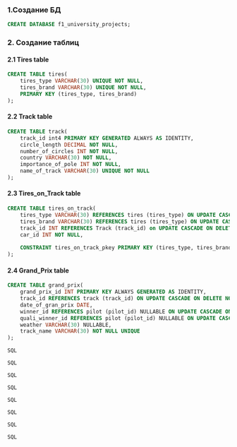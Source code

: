 ### 1.Создание БД
```SQL
CREATE DATABASE f1_university_projects;
```

### 2. Создание таблиц

#### 2.1 Tires table
```SQL
CREATE TABLE tires(
	tires_type VARCHAR(30) UNIQUE NOT NULL,
	tires_brand VARCHAR(30) UNIQUE NOT NULL,
	PRIMARY KEY (tires_type, tires_brand)
);
```


#### 2.2 Track table
```SQL
CREATE TABLE track(
	track_id int4 PRIMARY KEY GENERATED ALWAYS AS IDENTITY,
	circle_length DECIMAL NOT NULL,
	number_of_circles INT NOT NULL,
	country VARCHAR(30) NOT NULL,
	importance_of_pole INT NOT NULL,
	name_of_track VARCHAR(30) UNIQUE NOT NULL
);
```

#### 2.3 Tires_on_Track table
```SQL
CREATE TABLE tires_on_track(
	tires_type VARCHAR(30) REFERENCES tires (tires_type) ON UPDATE CASCADE ON DELETE NO ACTION,
	tires_brand VARCHAR(30) REFERENCES tires (tires_type) ON UPDATE CASCADE ON DELETE NO ACTION,
	track_id INT REFERENCES Track (track_id) on UPDATE CASCADE ON DELETE NO ACTION,
	car_id INT NOT NULL,
	
	CONSTRAINT tires_on_track_pkey PRIMARY KEY (tires_type, tires_brand, track_id)
);
```
#### 2.4 Grand_Prix table
```SQL
CREATE TABLE grand_prix(
	grand_prix_id INT PRIMARY KEY ALWAYS GENERATED AS IDENTITY,
	track_id REFERENCES track (track_id) ON UPDATE CASCADE ON DELETE NO ACTION,
	date_of_gran_prix DATE,
	winner_id REFERENCES pilot (pilot_id) NULLABLE ON UPDATE CASCADE ON DELETE NO ACTION,
	quali_winner_id REFERENCES pilot (pilot_id) NULLABLE ON UPDATE CASCADE ON DELETE NO ACTION,
	weather VARCHAR(30) NULLABLE,
	track_name VARCHAR(30) NOT NULL UNIQUE
);
```

```SQL```

```SQL```

```SQL```

```SQL```

```SQL```

```SQL```

```SQL```

```SQL```

